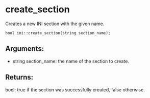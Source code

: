 # create_section
Creates a new INI section with the given name.

`bool ini::create_section(string section_name);`

## Arguments:
* string section_name: the name of the section to create.

## Returns:
bool: true if the section was successfully created, false otherwise.
